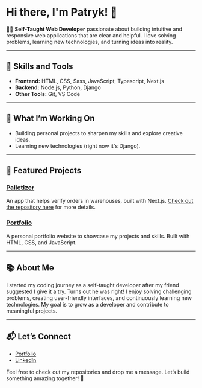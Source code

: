 # Hi there, I'm Patryk! 👋

👨‍💻 **Self-Taught Web Developer** passionate about building intuitive and responsive web applications that are clear and helpful. I love solving problems, learning new technologies, and turning ideas into reality.  

---

## 🚀 Skills and Tools
- **Frontend:** HTML, CSS, Sass, JavaScript, Typescript, Next.js
- **Backend:** Node.js, Python, Django
- **Other Tools:** Git, VS Code  

---

## 🌟 What I’m Working On
- Building personal projects to sharpen my skills and explore creative ideas.  
- Learning new technologies (right now it's Django).  

---

## 📂 Featured Projects
### [Palletizer](https://palletizer.netlify.app/)
An app that helps verify orders in warehouses, built with Next.js. [Check out the repository here](https://github.com/Bochen28/palletizer) for more details.  

### [Portfolio](https://bochen28.github.io/)
A personal portfolio website to showcase my projects and skills. Built with HTML, CSS, and JavaScript.

---

## 📚 About Me
I started my coding journey as a self-taught developer after my friend suggested I give it a try. Turns out he was right! I enjoy solving challenging problems, creating user-friendly interfaces, and continuously learning new technologies. My goal is to grow as a developer and contribute to meaningful projects.

---

## 📬 Let’s Connect
- [Portfolio](https://bochen28.github.io/)  
- [LinkedIn](https://www.linkedin.com/in/bochen-frontend/)  

Feel free to check out my repositories and drop me a message. Let’s build something amazing together! 🌟
